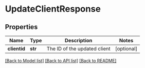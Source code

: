 # UpdateClientResponse

## Properties
Name | Type | Description | Notes
------------ | ------------- | ------------- | -------------
**clientid** | **str** | The ID of the updated client | [optional] 

[[Back to Model list]](../README.md#documentation-for-models) [[Back to API list]](../README.md#documentation-for-api-endpoints) [[Back to README]](../README.md)

